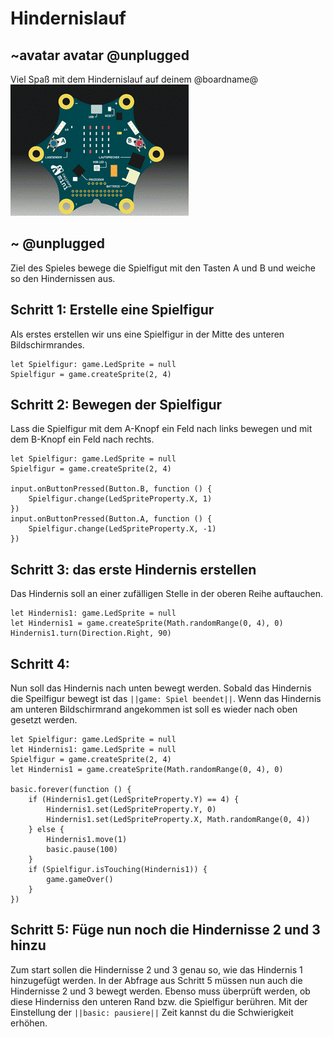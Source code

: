 # Hindernislauf
## ~avatar avatar @unplugged

Viel Spaß mit dem Hindernislauf auf deinem @boardname@ 
![BildHindernislauf](https://github.com/r00b1nh00d/hindernislauf/blob/master/HindernislaufGIF.gif)


## ~ @unplugged
Ziel des Spieles bewege die Spielfigut mit den Tasten A und B und weiche so den Hindernissen aus.

## Schritt 1: Erstelle eine Spielfigur
Als erstes erstellen wir uns eine Spielfigur in der Mitte des unteren Bildschirmrandes.
```blocks
let Spielfigur: game.LedSprite = null
Spielfigur = game.createSprite(2, 4)
```
## Schritt 2: Bewegen der Spielfigur
Lass die Spielfigur mit dem A-Knopf ein Feld nach links bewegen und mit dem B-Knopf ein Feld nach rechts.
```blocks
let Spielfigur: game.LedSprite = null
Spielfigur = game.createSprite(2, 4)

input.onButtonPressed(Button.B, function () {
    Spielfigur.change(LedSpriteProperty.X, 1)
})
input.onButtonPressed(Button.A, function () {
    Spielfigur.change(LedSpriteProperty.X, -1)
})
```
## Schritt 3: das erste Hindernis erstellen
Das Hindernis soll an einer zufälligen Stelle in der oberen Reihe auftauchen.
```blocks
let Hindernis1: game.LedSprite = null
let Hindernis1 = game.createSprite(Math.randomRange(0, 4), 0)
Hindernis1.turn(Direction.Right, 90)
```
## Schritt 4: 
Nun soll das Hindernis nach unten bewegt werden. Sobald das Hindernis die Speilfigur bewegt ist das ``||game: Spiel beendet||``. Wenn das Hindernis am unteren Bildschirmrand angekommen ist soll es wieder nach oben gesetzt werden.
```blocks
let Spielfigur: game.LedSprite = null
let Hindernis1: game.LedSprite = null
Spielfigur = game.createSprite(2, 4)
let Hindernis1 = game.createSprite(Math.randomRange(0, 4), 0)

basic.forever(function () {
    if (Hindernis1.get(LedSpriteProperty.Y) == 4) {
        Hindernis1.set(LedSpriteProperty.Y, 0)
        Hindernis1.set(LedSpriteProperty.X, Math.randomRange(0, 4))
    } else {
        Hindernis1.move(1)
        basic.pause(100)
    }
    if (Spielfigur.isTouching(Hindernis1)) {
        game.gameOver()
    }
})
```
## Schritt 5: Füge nun noch die Hindernisse 2 und 3 hinzu 
Zum start sollen die Hindernisse 2 und 3 genau so, wie das Hindernis 1 hinzugefügt werden. In der Abfrage aus Schritt 5 müssen nun auch die Hindernisse 2 und 3 bewegt werden. Ebenso muss überprüft werden, ob diese Hinderniss den unteren Rand bzw. die Spielfigur berühren. Mit der Einstellung der ``||basic: pausiere||`` Zeit kannst du die Schwierigkeit erhöhen.
